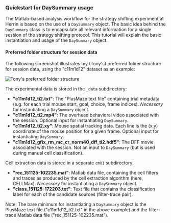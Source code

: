 ### Quickstart for DaySummary usage

The Matlab-based analysis workflow for the strategy shifting experiment at Herrin is based on the use of a `DaySummary` object. The basic idea behind the `DaySummary` class is to encapsulate all relevant information for a single session of the strategy shifting protocol. This tutorial will explain the basic instantiation and usage of the `DaySummary` object.

#### Preferred folder structure for session data

The following screenshot illustrates my (Tony's) preferred folder structure for session data, using the "c11m1d12" dataset as an example:

![Tony's preferred folder structure](https://raw.githubusercontent.com/schnitzer-lab/analysis/kimth/ds-docs/docs/ds_folder_structure.PNG?token=AB_C3xtbUy5yEYCYtQyMMzBJkIygOKY_ks5XQzrcwA%3D%3D)

The experimental data is stored in the `_data` subdirectory:

- __"c11m1d12_ti2.txt"__: The "PlusMaze text file" containing trial metadata (e.g. for each trial mouse start, goal, choice, frame indices). _Necessary_ for instantiating a `DaySummary` object.
- __"c11m1d12_ti2.mp4"__: The overhead behavioral video associated with the session. Optional input for instantiating `DaySummary`.
- __"c11m1d12_ti2.xy"__: Mouse spatial tracking data. Each line is the (x,y) coordinate of the mouse position for a given frame. Optional input for instantiating `DaySummary`.
- __"c11m1d12_gfix_rm_mc_cr_norm40_dff_ti2.hdf5"__: The DFF movie associated with the session. Not an input to `DaySummary` (but is used during manual cell classification).
 
Cell extraction data is stored in a separate `cm01` subdirectory:

- __"rec_151125-102235.mat"__: Matlab data file, containing the cell filters and traces as produced by the cell extraction algorithm (here, CELLMax). _Necessary_ for instantiating a `DaySummary` object.
- __"class_151125-172203.txt"__: Text file that contains the classification label for each of the candidate sources (filter-trace pair).
 
Note: The bare minimum for instantiating a `DaySummary` object is the PlusMaze text file ("c11m1d12_ti2.txt" in the above example) and the filter-trace Matlab data file ("rec_151125-102235.mat").

